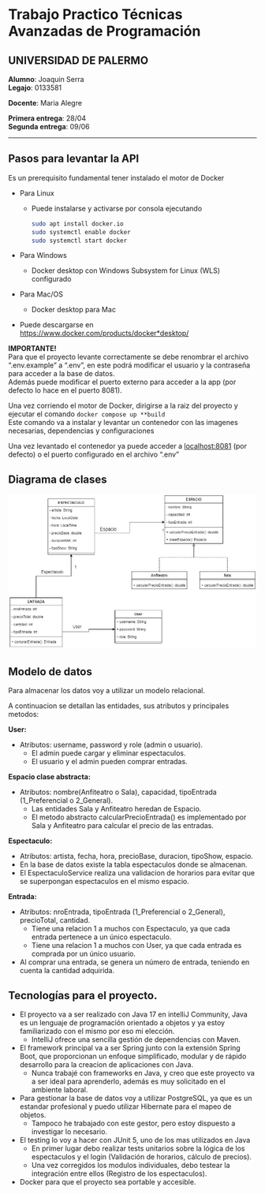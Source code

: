# Trabajo Practico Técnicas Avanzadas de Programación
## UNIVERSIDAD DE PALERMO


**Alumno**: Joaquin Serra  
**Legajo**: 0133581

**Docente**: Maria Alegre

**Primera entrega**: 28/04  
**Segunda entrega**: 09/06

***

## Pasos para levantar la API

Es un prerequisito fundamental tener instalado el motor de Docker

* Para Linux
  * Puede instalarse y activarse por consola ejecutando

    ```bash
    sudo apt install docker.io
    sudo systemctl enable docker
    sudo systemctl start docker
    ```

* Para Windows
  * Docker desktop con Windows Subsystem for Linux (WLS) configurado
* Para Mac/OS
  * Docker desktop para Mac
* Puede descargarse en https://www.docker.com/products/docker*desktop/

**IMPORTANTE!**   
Para que el proyecto levante correctamente se debe renombrar el archivo “.env.example” a “.env”, en este podrá modificar el usuario y la contraseña para acceder a la base de datos.  
Además puede modificar el puerto externo para acceder a la app (por defecto lo hace en el puerto 8081).

Una vez corriendo el motor de Docker, dirigirse a la raiz del proyecto y ejecutar el comando `docker compose up **build`  
Este comando va a instalar y levantar un contenedor con las imagenes necesarias, dependencias y configuraciones

Una vez levantado el contenedor ya puede acceder a [localhost:8081](http://localhost:8081/) (por defecto) o el puerto configurado en el archivo “.env”


## Diagrama de clases
![Imagen del diagrama de clases](src/main/resources/static/images/DC_teatro.jpg)    

## Modelo de datos
Para almacenar los datos voy a utilizar un modelo relacional.  

A continuacion se detallan las entidades, sus atributos y principales metodos:

**User:**
* Atributos: username, password y role (admin o usuario).  
  * El admin puede cargar y eliminar espectaculos.
  * El usuario y el admin pueden comprar entradas.  
 
**Espacio clase abstracta:**
* Atributos: nombre(Anfiteatro o Sala), capacidad, tipoEntrada (1_Preferencial o 2_General).  
  * Las entidades Sala y Anfiteatro heredan de Espacio.
  * El metodo abstracto calcularPrecioEntrada() es implementado por Sala y Anfiteatro para calcular el precio de las entradas.

**Espectaculo:**
* Atributos: artista, fecha, hora, precioBase, duracion, tipoShow, espacio.  
* En la base de datos existe la tabla espectaculos donde se almacenan.
* El EspectaculoService realiza una validacion de horarios para evitar que se superpongan espectaculos en el mismo espacio.  

**Entrada:**
* Atributos: nroEntrada, tipoEntrada (1_Preferencial o 2_General), precioTotal, cantidad.
  * Tiene una relacion 1 a muchos con Espectaculo, ya que cada entrada pertenece a un único espectaculo.
  * Tiene una relacion 1 a muchos con User, ya que cada entrada es comprada por un único usuario.
* Al comprar una entrada, se genera un número de entrada, teniendo en cuenta la cantidad adquirida.


## Tecnologías para el proyecto.
* El proyecto va a ser realizado con Java 17 en intelliJ Community, Java es un lenguaje de programación orientado a objetos y ya estoy familiarizado con el mismo por eso mi elección.
  * IntelliJ ofrece una sencilla gestión de dependencias con Maven.
* El framework principal va a ser Spring junto con la extensión Spring Boot, que proporcionan un enfoque simplificado, modular y de rápido desarrollo para la creacion de aplicaciones con Java.
  * Nunca trabajé con frameworks en Java, y creo que este proyecto va a ser ideal para aprenderlo, además es muy solicitado en el ambiente laboral.
* Para gestionar la base de datos voy a utilizar PostgreSQL, ya que es un estandar profesional y puedo utilizar Hibernate para el mapeo de objetos.
  * Tampoco he trabajado con este gestor, pero estoy dispuesto a investigar lo necesario.
* El testing lo voy a hacer con JUnit 5, uno de los mas utilizados en Java
  * En primer lugar debo realizar tests unitarios sobre la lógica de los espectaculos y el login (Validación de horarios, cálculo de precios).
  * Una vez corregidos los modulos individuales, debo testear la integración entre ellos (Registro de los espectaculos).
* Docker para que el proyecto sea portable y accesible.  


